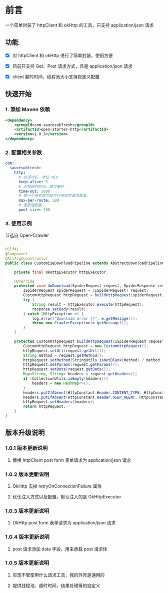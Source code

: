 # 前言

一个简单封装了 httpClient 和 okHttp 的工具，只支持 application/json 请求

## 功能

- [x] 对 httpClient 和 okHttp 进行了简单封装，使用方便

- [x] 目前只支持 Get、Post 请求方式，且是 application/json 请求

- [x] client 超时时间、线程池大小支持自定义配置

## 快速开始

### 1. 添加 Maven 依赖

```xml
<dependency>
    <groupId>com.saucesubfresh</groupId>
    <artifactId>open-starter-http</artifactId>
    <version>1.0.3</version>
</dependency>
```

### 2. 配置相关参数

```yaml
com:
  saucesubfresh:
    http:
      # 存活时长，单位 min
      keep-alive: 5
      # 连接超时时间，单位毫秒
      time-out: 5000
      # 某一个服务每次能并行接收的请求数量。
      max-per-route: 500
      # 连接池数量
      pool-size: 200
```

### 3. 使用示例

节选自 Open-Crawler

```java

@Slf4j
@Component
@AllArgsConstructor
public class CustomizeDownloadPipeline extends AbstractDownloadPipeline {

    private final OkHttpExecutor httpExecutor;

    @Override
    protected void doDownload(SpiderRequest request, SpiderResponse response) throws CrawlerException {
        ISpiderRequest spiderRequest = (ISpiderRequest) request;
        CustomHttpRequest httpRequest = buildHttpRequest(spiderRequest);
        try {
            String result = httpExecutor.execute(httpRequest);
            response.setBody(result);
        } catch (HttpException e) {
            log.error("Download error {}", e.getMessage());
            throw new CrawlerException(e.getMessage());
        }
    }

    protected CustomHttpRequest buildHttpRequest(ISpiderRequest request){
        CustomHttpRequest httpRequest = new CustomHttpRequest();
        httpRequest.setUrl(request.getUrl());
        String method = request.getMethod();
        httpRequest.setMethod(StringUtils.isNotBlank(method) ? method : HttpConstant.Method.GET.name());
        httpRequest.setParams(request.getParams());
        httpRequest.setData(request.getData());
        Map<String, String> headers = request.getHeaders();
        if (CollectionUtils.isEmpty(headers)){
            headers = new HashMap<>();
        }
        headers.putIfAbsent(HttpConstant.Header.CONTENT_TYPE, HttpConstant.ContentType.JSON);
        headers.putIfAbsent(HttpConstant.Header.USER_AGENT, HttpConstant.UserAgent.USER_AGENT_CHROME);
        httpRequest.setHeaders(headers);
        return httpRequest;
    }
}
```

## 版本升级说明

### 1.0.1 版本更新说明

1. 替换 httpClient post form 表单请求为 application/json 请求

### 1.0.2 版本更新说明

1. OkHttp 去掉 retryOnConnectionFailure 属性

2. 优化注入方式以及配置，默认注入的是 OkHttpExecutor

### 1.0.3 版本更新说明

1. OkHttp post form 表单请求为 application/json 请求

### 1.0.4 版本更新说明

1. post 请求添加 data 字段，用来承载 post 请求体

### 1.0.5 版本更新说明

1. 实现不管使用什么请求工具，我的外壳是通用的

2. 提供线程池、超时时间，结果处理等的自定义